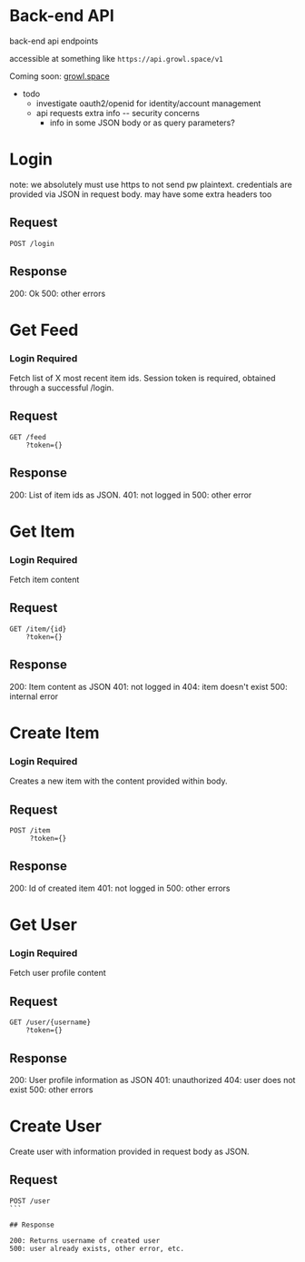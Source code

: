 # Back-end API

back-end api endpoints

accessible at something like `https://api.growl.space/v1`

Coming soon: [growl.space](http://growl.space)

* todo
    - investigate oauth2/openid for identity/account management
    - api requests extra info -- security concerns
        * info in some JSON body or as query parameters?

# Login

note: we absolutely must use https to not send pw plaintext. credentials are
provided via JSON in request body. may have some extra headers too

## Request

````
POST /login
````

## Response

200: Ok
500: other errors

# Get Feed
### Login Required

Fetch list of X most recent item ids.
Session token is required, obtained through
a successful /login.

## Request

````
GET /feed
    ?token={}
````

## Response

200: List of item ids as JSON.
401: not logged in
500: other error

# Get Item
### Login Required

Fetch item content

## Request

````
GET /item/{id}
    ?token={}
````

## Response

200: Item content as JSON
401: not logged in
404: item doesn't exist
500: internal error

# Create Item
### Login Required

Creates a new item with the content provided within body.

## Request

````
POST /item
     ?token={}
````

## Response

200: Id of created item
401: not logged in
500: other errors

# Get User
### Login Required

Fetch user profile content

## Request

````
GET /user/{username}
    ?token={}
````

## Response

200: User profile information as JSON
401: unauthorized
404: user does not exist
500: other errors

# Create User

Create user with information provided in request body as JSON.

## Request

````
POST /user
```

## Response

200: Returns username of created user
500: user already exists, other error, etc.
